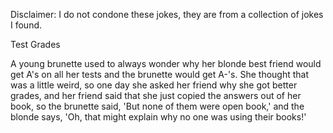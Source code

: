 Disclaimer: I do not condone these jokes, they are from a collection of jokes I found.

Test Grades

A young brunette used to always wonder why her blonde best friend would get A's on all her tests and the brunette would get A-'s.
She thought that was a little weird, so one day she asked her friend why she got better grades, and her friend said that she just copied the answers out of her book, so the brunette said, 'But none of them were open book,' and the blonde says, 'Oh, that might explain why no one was using their books!'

